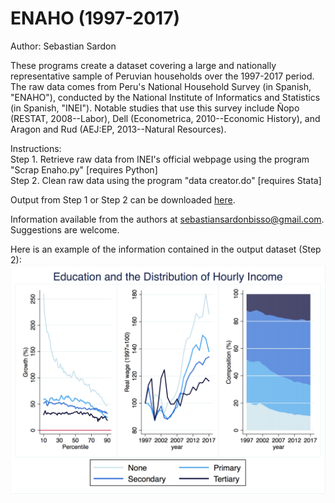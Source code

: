 # ENAHO (1997-2017)
Author: Sebastian Sardon

These programs create a dataset covering a large and nationally representative sample of Peruvian households over the 1997-2017 period. The raw data comes from Peru's National Household Survey (in Spanish, "ENAHO"), conducted by the National Institute of Informatics and Statistics (in Spanish, "INEI"). Notable studies that use this survey include Ñopo (RESTAT, 2008--Labor), Dell (Econometrica, 2010--Economic History), and Aragon and Rud (AEJ:EP, 2013--Natural Resources).

Instructions:\
    Step 1. Retrieve raw data from INEI's official webpage using the program "Scrap Enaho.py" [requires Python] \
    Step 2. Clean raw data using the program "data creator.do" [requires Stata]

Output from Step 1 or Step 2  can be downloaded [here](https://www.dropbox.com/sh/qvrws0dhshphcx6/AACOtIi1CXRA615O6L0n1QKYa?dl=0).

Information available from the authors at sebastiansardonbisso@gmail.com. Suggestions are welcome.

Here is an example of the information contained in the output dataset (Step 2):
![](images/1_educ.png)
